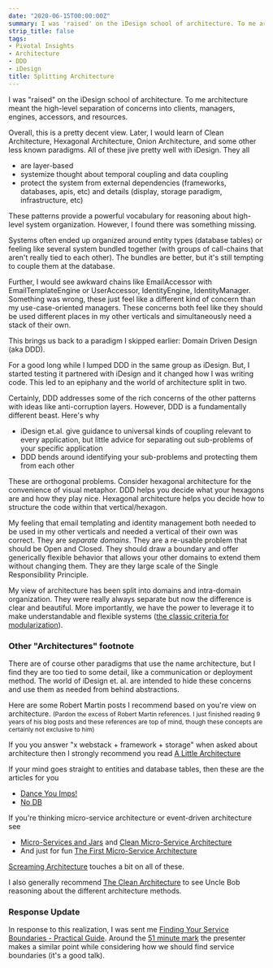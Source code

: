 ```yaml
---
date: "2020-06-15T00:00:00Z"
summary: I was 'raised' on the iDesign school of architecture. To me architecture meant the high-level separation of concerns into clients, managers, engines, accessors, and resources. ... but now there is a new level of separation
strip_title: false
tags:
- Pivotal Insights
- Architecture
- DDD
- iDesign
title: Splitting Architecture
---
```


I was "raised" on the iDesign school of architecture. To me architecture meant the high-level separation of concerns into clients, managers, engines, accessors, and resources.

Overall, this is a pretty decent view. Later, I would learn of Clean Architecture, Hexagonal Architecture, Onion Architecture, and some other less known paradigms. 
All of these jive pretty well with iDesign. They all 
 - are layer-based
 - systemize thought about temporal coupling and data coupling
 - protect the system from external dependencies (frameworks, databases, apis, etc) and details (display, storage paradigm, infrastructure, etc)

These patterns provide a powerful vocabulary for reasoning about high-level system organization. However, I found there was something missing.

Systems often ended up organized around entity types (database tables) or feeling like several system bundled together (with groups of call-chains that aren't really tied to each other). The bundles are better, but it's still tempting to couple them at the database. 

Further, I would see awkward chains like EmailAccessor with EmailTemplateEngine or UserAccessor, IdentityEngine, IdentityManager. Something was wrong, these just feel like a different kind of concern than my use-case-oriented managers. These concerns both feel like they should be used different places in my other verticals and simultaneously need a stack of their own.

This brings us back to a paradigm I skipped earlier: Domain Driven Design (aka DDD).

For a good long while I lumped DDD in the same group as iDesign. But, I started testing it partnered with iDesign and it changed how I was writing code. This led to an epiphany and the world of architecture split in two.

Certainly, DDD addresses some of the rich concerns of the other patterns with ideas like anti-corruption layers. However, DDD is a fundamentally different beast. Here's why
 - iDesign et.al. give guidance to universal kinds of coupling relevant to every application, but little advice for separating out sub-problems of your specific application
 - DDD bends around identifying your sub-problems and  protecting them from each other

These are orthogonal problems. Consider hexagonal architecture for the convenience of visual metaphor. DDD helps you decide what your hexagons are and how they play nice. Hexagonal architecture helps you decide how to structure the code within that vertical/hexagon. 

My feeling that email templating and identity management both needed to be used in my other verticals and needed a vertical of their own was correct. They are *separate domains*. They are a re-usable problem that should be Open and Closed. They should draw a boundary and offer generically flexible behavior that allows your other domains to extend them without changing them. They are they large scale of the Single Responsibility Principle.

My view of architecture has been split into domains and intra-domain organization. They were really always separate but now the difference is clear and beautiful. More importantly, we have the power to leverage it to make understandable and flexible systems ([the classic criteria for modularization](https://prl.ccs.neu.edu/img/p-tr-1971.pdf)).

### Other "Architectures" footnote
There are of course other paradigms that use the name architecture, but I find they are too tied to some detail, like a communication or deployment method. The world of iDesign et. al. are intended to hide these concerns and use them as needed from behind abstractions.

Here are some Robert Martin posts I recommend based on you're view on architecture. <span style="font-size: .75rem">(Pardon the excess of Robert Martin references. I just finished reading 9 years of his blog posts and these references are top of mind, though these concepts are certainly not exclusive to him)<span>

If you you answer "x webstack + framework + storage" when asked about architecture then I strongly recommend you read [A Little Architecture](https://blog.cleancoder.com/uncle-bob/2016/01/04/ALittleArchitecture.html)

If your mind goes straight to entities and database tables, then these are the articles for you
-  [Dance You Imps!](https://blog.cleancoder.com/uncle-bob/2013/10/01/Dance-You-Imps.html)
-  [No DB](https://blog.cleancoder.com/uncle-bob/2012/05/15/NODB.html)

If you're thinking micro-service architecture or event-driven architecture see 
- [Micro-Services and Jars](https://blog.cleancoder.com/uncle-bob/2014/09/19/MicroServicesAndJars.html) and [Clean Micro-Service Architecture](https://blog.cleancoder.com/uncle-bob/2014/10/01/CleanMicroserviceArchitecture.html)
- And just for fun [The First Micro-Service Architecture](https://blog.cleancoder.com/uncle-bob/2015/05/28/TheFirstMicroserviceArchitecture.html)

[Screaming Architecture](https://blog.cleancoder.com/uncle-bob/2011/09/30/Screaming-Architecture.html) touches a bit on all of these.

I also generally recommend [The Clean Architecture](https://blog.cleancoder.com/uncle-bob/2012/08/13/the-clean-architecture.html) to see Uncle Bob reasoning about the different architecture methods.

### Response Update
In response to this realization, I was sent me [Finding Your Service Boundaries - Practical Guide](https://www.youtube.com/watch?v=tVnIUZbsxWI). Around the [51 minute mark](https://youtu.be/tVnIUZbsxWI?t=3017) the presenter makes a similar point while considering how we should find service boundaries (it's a good talk). 


